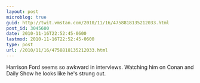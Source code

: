 ```yaml
---
layout: post
microblog: true
guid: http://twit.vmstan.com/2010/11/16/4758818135212033.html
post_id: 3045600
date: 2010-11-16T22:52:45-0600
lastmod: 2010-11-16T22:52:45-0600
type: post
url: /2010/11/16/4758818135212033.html
---
```

Harrison Ford seems so awkward in interviews. Watching him on Conan and Daily Show he looks like he's strung out.
